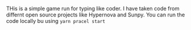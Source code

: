 THis is a simple game run for typing like coder. I have taken code from differnt open source projects like Hypernova and Sunpy. You can run the code locally bu using `yarn pracel start`